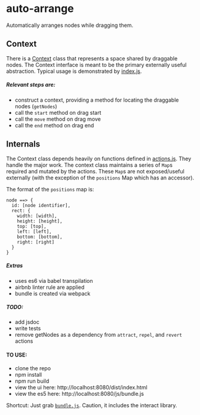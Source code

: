 # auto-arrange
Automatically arranges nodes while dragging them.

## Context
There is a [Context](https://github.com/eric-smiling/auto-arrange/blob/master/src/js/Context.js) class that represents a space shared by draggable nodes. The Context interface is meant to be the primary externally useful abstraction. Typical usage is demonstrated by [index.js](https://github.com/eric-smiling/auto-arrange/blob/master/src/js/index.js).

##### Relevant steps are:
- construct a context, providing a method for locating the draggable nodes (`getNodes`)
- call the `start` method on drag start
- call the `move` method on drag move
- call the `end` method on drag end

## Internals
The Context class depends heavily on functions defined in [actions.js](https://github.com/eric-smiling/auto-arrange/blob/master/src/js/actions.js). They handle the major work. The context class maintains a series of `Map`s required and mutated by the actions. These `Map`s are not exposed/useful externally (with the exception of the `positions` Map which has an accessor).

The format of the `positions` map is:
```
node ==> {
  id: [node identifier],
  rect: {
    width: [width],
    height: [height],
    top: [top],
    left: [left],
    bottom: [bottom],
    right: [right]
  }
}
```

##### Extras
- uses es6 via  babel transpilation
- airbnb linter rule are applied
- bundle is created via webpack

##### TODO:
- add jsdoc
- write tests
- remove getNodes as a dependency from `attract`, `repel`, and `revert` actions


#### TO USE:
- clone the repo
- npm install
- npm run build
- view the ui here: http://localhost:8080/dist/index.html
- view the es5 here: http://localhost:8080/js/bundle.js

Shortcut: Just grab [`bundle.js`](https://github.com/eric-smiling/auto-arrange/blob/master/dist/js/bundle.js). Caution, it includes the interact library.
